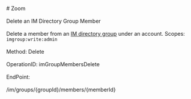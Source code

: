 <br>#     Zoom</br>
<br>Delete an IM Directory Group Member</br>
<br>Delete a member from an [IM directory group](https://support.zoom.us/hc/en-us/articles/203749815-IM-Management) under an account.
Scopes: `imgroup:write:admin`
 </br>
<br>Method: Delete</br>
<br>OperationID: imGroupMembersDelete</br>
<br>EndPoint:</br>
<br>/im/groups/{groupId}/members/{memberId}</br>
